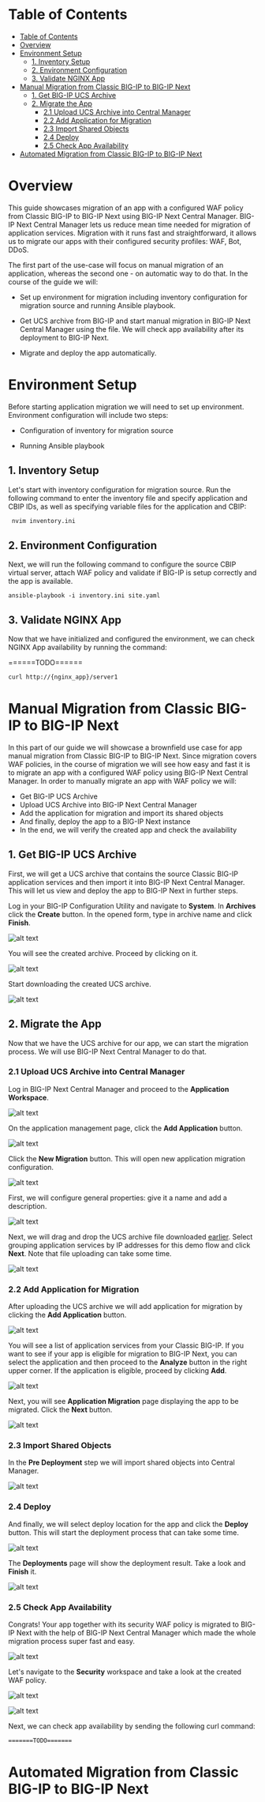 # Table of Contents

- [Table of Contents](#table-of-contents)
- [Overview](#overview)
- [Environment Setup](#environment-setup)
  - [1. Inventory Setup](#1-inventory-setup)
  - [2. Environment Configuration](#2-environment-configuration)
  - [3. Validate NGINX App](#3-validate-nginx-app)
- [Manual Migration from Classic BIG-IP to BIG-IP Next](#manual-migration-from-classic-big-ip-to-big-ip-next)
  - [1. Get BIG-IP UCS Archive](#1-get-big-ip-ucs-archive)
  - [2. Migrate the App](#2-migrate-the-app)
    - [2.1 Upload UCS Archive into Central Manager](#21-upload-ucs-archive-into-central-manager)
    - [2.2 Add Application for Migration](#22-add-application-for-migration)
    - [2.3 Import Shared Objects](#23-import-shared-objects)
    - [2.4 Deploy](#24-deploy)
    - [2.5 Check App Availability](#25-check-app-availability)
- [Automated Migration from Classic BIG-IP to BIG-IP Next](#automated-migration-from-classic-big-ip-to-big-ip-next)

# Overview

This guide showcases migration of an app with a configured WAF policy from Classic BIG-IP to BIG-IP Next using BIG-IP Next Central Manager. BIG-IP Next Central Manager lets us reduce mean time needed for migration of application services. Migration with it runs fast and straightforward, it allows us to migrate our apps with their configured security profiles: WAF, Bot, DDoS.

The first part of the use-case will focus on manual migration of an application, whereas the second one - on automatic way to do that. In the course of the guide we will:

- Set up environment for migration including inventory configuration for migration source and running Ansible playbook.

- Get UCS archive from BIG-IP and start manual migration in BIG-IP Next Central Manager using the file. We will check app availability after its deployment to BIG-IP Next.

- Migrate and deploy the app automatically.

# Environment Setup

Before starting application migration we will need to set up environment. Environment configuration will include two steps:

- Configuration of inventory for migration source

- Running Ansible playbook

## 1. Inventory Setup

Let's start with inventory configuration for migration source. Run the following command to enter the inventory file and specify application and CBIP IDs, as well as specifying variable files for the application and CBIP:

```bash
 nvim inventory.ini
```

## 2. Environment Configuration

Next, we will run the following command to configure the source CBIP virtual server, attach WAF policy and validate if BIG-IP is setup correctly and the app is available.

```bach
ansible-playbook -i inventory.ini site.yaml
```

## 3. Validate NGINX App

Now that we have initialized and configured the environment, we can check NGINX App availability by running the command:

======TODO======

```bash
curl http://{nginx_app}/server1
```

# Manual Migration from Classic BIG-IP to BIG-IP Next

In this part of our guide we will showcase a brownfield use case for app manual migration from Classic BIG-IP to BIG-IP Next. Since migration covers WAF policies, in the course of migration we will see how easy and fast it is to migrate an app with a configured WAF policy using BIG-IP Next Central Manager. In order to manually migrate an app with WAF policy we will:

- Get BIG-IP UCS Archive
- Upload UCS Archive into BIG-IP Next Central Manager
- Add the application for migration and import its shared objects
- And finally, deploy the app to a BIG-IP Next instance
- In the end, we will verify the created app and check the availability

## 1. Get BIG-IP UCS Archive

First, we will get a UCS archive that contains the source Classic BIG-IP application services and then import it into BIG-IP Next Central Manager. This will let us view and deploy the app to BIG-IP Next in further steps.

Log in your BIG-IP Configuration Utility and navigate to **System**. In **Archives** click the **Create** button. In the opened form, type in archive name and click **Finish**.

![alt text](./assets/create-ucs.png)

You will see the created archive. Proceed by clicking on it.

![alt text](./assets/created-ucs.png)

Start downloading the created UCS archive.

![alt text](./assets/download-ucs.png)

## 2. Migrate the App

Now that we have the UCS archive for our app, we can start the migration process. We will use BIG-IP Next Central Manager to do that.

### 2.1 Upload UCS Archive into Central Manager

Log in BIG-IP Next Central Manager and proceed to the **Application Workspace**.

![alt text](./assets/cm-navigate.png)

On the application management page, click the **Add Application** button.

![alt text](./assets/add-app.png)

Click the **New Migration** button. This will open new application migration configuration.

![alt text](./assets/new-migration.png)

First, we will configure general properties: give it a name and add a description.

![alt text](./assets/migration-name.png)

Next, we will drag and drop the UCS archive file downloaded [earlier](#1-get-big-ip-ucs-archive). Select grouping application services by IP addresses for this demo flow and click **Next**. Note that file uploading can take some time.

![alt text](./assets/upload-ucs.png)

### 2.2 Add Application for Migration

After uploading the UCS archive we will add application for migration by clicking the **Add Application** button.

![alt text](./assets/add-application.png)

You will see a list of application services from your Classic BIG-IP. If you want to see if your app is eligible for migration to BIG-IP Next, you can select the application and then proceed to the **Analyze** button in the right upper corner. If the application is eligible, proceed by clicking **Add**.

![alt text](./assets/add-apps-to-migration.png)

Next, you will see **Application Migration** page displaying the app to be migrated. Click the **Next** button.

![alt text](./assets/app-mig-list.png)

### 2.3 Import Shared Objects

In the **Pre Deployment** step we will import shared objects into Central Manager.

![alt text](./assets/import-shared-objects.png)

### 2.4 Deploy

And finally, we will select deploy location for the app and click the **Deploy** button. This will start the deployment process that can take some time.

![alt text](./assets/deploy.png)

The **Deployments** page will show the deployment result. Take a look and **Finish** it.

![alt text](./assets/finished-deployment.png)

### 2.5 Check App Availability

Congrats! Your app together with its security WAF policy is migrated to BIG-IP Next with the help of BIG-IP Next Central Manager which made the whole migration process super fast and easy.

![alt text](./assets/deployed-apps.png)

Let's navigate to the **Security** workspace and take a look at the created WAF policy.

![alt text](./assets/waf-policies-dash.png)

![alt text](./assets/waf-dash.png)

Next, we can check app availability by sending the following curl command:

```bash
=======TODO=======
```

# Automated Migration from Classic BIG-IP to BIG-IP Next
